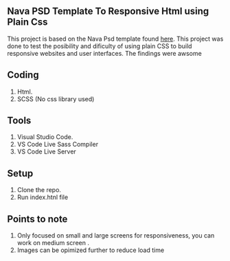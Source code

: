 ## Nava PSD Template To Responsive Html using Plain Css

This project is based on the Nava Psd template found [here](https://symu.co/freebies/templates-4/nava-psd-template/). This project was done to test the posibility and dificulty of using plain CSS to build responsive websites and user interfaces. The findings were awsome

## Coding

1. Html.
2. SCSS (No css library used)

## Tools

1. Visual Studio Code.
2. VS Code Live Sass Compiler
3. VS Code Live Server

## Setup

1. Clone the repo.
2. Run index.htnl file

## Points to note

1. Only focused on small and large screens for responsiveness, you can work on medium screen .
2. Images can be opimized further to reduce load time

